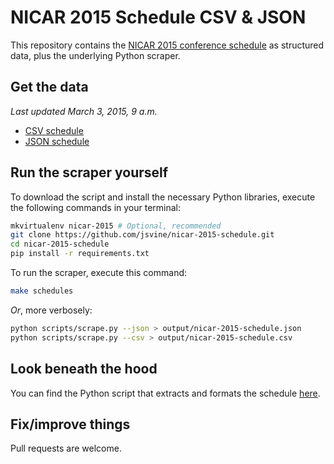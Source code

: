 # NICAR 2015 Schedule CSV & JSON

This repository contains the [NICAR 2015 conference schedule](http://www.ire.org/events-and-training/event/1494/) as structured data, plus the underlying Python scraper.

## Get the data

*Last updated March 3, 2015, 9 a.m.*

- [CSV schedule](output/nicar-2015-schedule.csv?raw=true)
- [JSON schedule](output/nicar-2015-schedule.json?raw=true)

## Run the scraper yourself

To download the script and install the necessary Python libraries, execute the following commands in your terminal:

```bash
mkvirtualenv nicar-2015 # Optional, recommended
git clone https://github.com/jsvine/nicar-2015-schedule.git
cd nicar-2015-schedule
pip install -r requirements.txt
```

To run the scraper, execute this command:

```bash
make schedules
```

*Or*, more verbosely:

```bash
python scripts/scrape.py --json > output/nicar-2015-schedule.json
python scripts/scrape.py --csv > output/nicar-2015-schedule.csv
```

## Look beneath the hood

You can find the Python script that extracts and formats the schedule [here](scripts/scrape.py).

## Fix/improve things

Pull requests are welcome.
